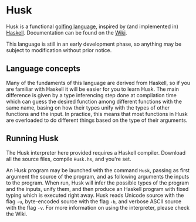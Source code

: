 # Husk

Husk is a functional [golfing language](https://en.wikipedia.org/wiki/Code_golf), inspired by (and implemented in) [Haskell](www.haskell.org).
Documentation can be found on the [Wiki](https://github.com/barbuz/Husk/wiki).

This language is still in an early development phase, so anything may be subject to modification without prior notice.

## Language concepts

Many of the fundaments of this language are derived from Haskell, so if you are familiar with Haskell it will be easier for you to learn Husk. The main difference is given by a type inferencing step done at compilation time which can guess the desired function among different functions with the same name, basing on how their types unify with the types of other functions and the input. In practice, this means that most functions in Husk are overloaded to do different things based on the type of their arguments.

## Running Husk

The Husk interpreter here provided requires a Haskell compiler. Download all the source files, compile `Husk.hs`, and you're set.

An Husk program may be launched with the command `Husk`, passing as first argument the source of the program, and as following arguments the inputs to the program. When run, Husk will infer the possible types of the program and the inputs, unify them, and then produce an Haskell program with fixed typing which is executed right away.
Husk reads Unicode source with the flag `-u`, byte-encoded source with the flag `-b`, and verbose ASCII source with the flag `-v`.
For more information on using the interpreter, please check the Wiki.
